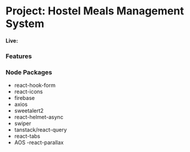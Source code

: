# Project: Hostel Meals Management System
#### Live: 

### Features 

### Node Packages
- react-hook-form
- react-icons
- firebase
- axios
- sweetalert2
- react-helmet-async
- swiper
- tanstack/react-query
- react-tabs
- AOS
-react-parallax